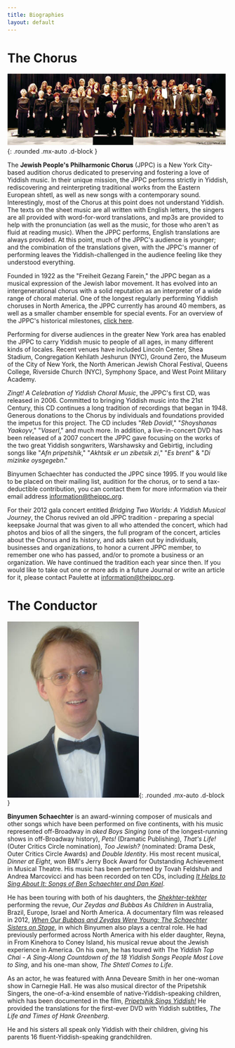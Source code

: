 ```yaml
---
title: Biographies
layout: default
---
```


# The Chorus

![alt text](img/2010.jpg "The JPPC, 2010"){: .rounded .mx-auto .d-block }

The **Jewish People's Philharmonic Chorus** (JPPC) is a New York City-based audition chorus dedicated to preserving and fostering a love of Yiddish music. In their unique mission, the JPPC performs strictly in Yiddish, rediscovering and reinterpreting traditional works from the Eastern European shtetl, as well as new songs with a contemporary sound.  Interestingly, most of the Chorus at this point does not understand Yiddish.  The texts on the sheet music are all written with English letters, the singers are all provided with word-for-word translations, and mp3s are provided to help with the pronunciation (as well as the music, for those who aren't as fluid at reading music).  When the JPPC performs, English translations are always provided.  At this point, much of the JPPC's audience is younger;  and the combination of the translations given, with the JPPC's manner of performing leaves the Yiddish-challenged in the audience feeling like they understood everything.

Founded in 1922 as the "Freiheit Gezang Farein," the JPPC began as a musical expression of the Jewish labor movement. It has evolved into an intergenerational chorus with a solid reputation as an interpreter of a wide range of choral material. One of the longest regularly performing Yiddish choruses in North America, the JPPC currently has around 40 members, as well as a smaller chamber ensemble for special events. For an overview of the JPPC's historical milestones, [click here](milestones.html).

Performing for diverse audiences in the greater New York area has enabled the JPPC to carry Yiddish music to people of all ages, in many different kinds of locales.  Recent venues have included Lincoln Center, Shea Stadium, Congregation Kehilath Jeshurun (NYC), Ground Zero, the Museum of the City of New York, the North American Jewish Choral Festival, Queens College, Riverside Church (NYC), Symphony Space, and West Point Military Academy.

*Zingt! A Celebration of Yiddish Choral Music*, the JPPC's first CD, was released in 2006. Committed to bringing Yiddish music into the 21st Century, this CD continues a long tradition of recordings that began in 1948. Generous donations to the Chorus by individuals and foundations provided the impetus for this project.  The CD includes "*Reb Dovidl*," "*Shoyshanas Yaakoyv*," "*Vaserl*," and much more. In addition, a live-in-concert DVD has been released of a 2007 concert the JPPC gave focusing on the works of the two great Yiddish songwriters, Warshawsky and Gebirtig, including songs like "*Afn pripetshik*," "*Akhtsik er un zibetsik zi*," "*Es brent*" & "*Di mizinke oysgegebn*."

Binyumen Schaechter has conducted the JPPC since 1995. If you would like to be placed on their mailing list, audition for the chorus, or to send a tax-deductible contribution, you can contact them for more information via their email address [information@thejppc.org](mailto:information@thejppc.org).

For their 2012 gala concert entitled *Bridging Two Worlds: A Yiddish Musical Journey*, the Chorus revived an old JPPC tradition - preparing a special keepsake Journal that was given to all who attended the concert, which had photos and bios of all the singers, the full program of the concert, articles about the Chorus and its history, and ads taken out by individuals, businesses and organizations, to honor a current JPPC member, to remember one who has passed, and/or to promote a business or an organization.  We have continued the tradition each year since then.  If you would like to take out one or more ads in a future Journal or write an article for it, please contact Paulette at [information@thejppc.org](mailto:information@thejppc.org).

# The Conductor

![alt text](img/binyumen.jpg "Binyumen Schaechter"){: .rounded .mx-auto .d-block }

**Binyumen Schaechter** is an award-winning composer of musicals and other songs which have been performed on five continents, with his music represented off-Broadway in *aked Boys Singing* (one of the longest-running shows in off-Broadway history), *Pets!* (Dramatic Publishing), *That's Life!* (Outer Critics Circle nomination), *Too Jewish?* (nominated: Drama Desk, Outer Critics Circle Awards) and *Double Identity*. His most recent musical, *Dinner at Eight*, won BMI's Jerry Bock Award for Outstanding Achievement in Musical Theatre. His music has been performed by Tovah Feldshuh and Andrea Marcovicci and has been recorded on ten CDs, including [*It Helps to Sing About It: Songs of Ben Schaechter and Dan Kael*](http://www.amazon.com/Helps-Sing-About-Ben-Schaechter/dp/B0000DEOIH).

He has been touring with both of his daughters, the [*Shekhter-tekhter*](http://yiddishsisters.com/) performing the revue, *Our Zeydas and Bubbas As Children* in Australia, Brazil, Europe, Israel and North America.  A documentary film was released in 2012, [*When Our Bubbas and Zeydas Were Young: The Schaechter Sisters on Stage*](http://www.jewishvideo.com/BUBBAS.HTM), in which Binyumen also plays a central role. He had previously performed across North America with his elder daughter, Reyna, in From Kinehora to Coney Island, his musical revue about the Jewish experience in America. On his own, he has toured with The *Yiddish Top Chai - A Sing-Along Countdown of the 18 Yiddish Songs People Most Love to Sing*, and his one-man show, *The Shtetl Comes to Life*.

As an actor, he was featured with Anna Deveare Smith in her one-woman show in Carnegie Hall. He was also musical director of the Pripetshik Singers, the one-of-a-kind ensemble of native-Yiddish-speaking children, which has been documented in the film, [*Pripetshik Sings Yiddish!*](http://www.jewishvideo.com/PRIP.HTM) He provided the translations for the first-ever DVD with Yiddish subtitles, *The Life and Times of Hank Greenberg*.

He and his sisters all speak only Yiddish with their children, giving his parents 16 fluent-Yiddish-speaking grandchildren.
